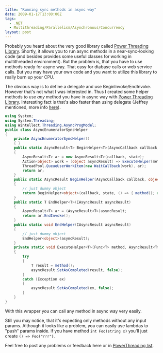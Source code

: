 ```yaml
---
title: "Running sync methods in async way"
date: 2009-01-17T13:00:00Z
tags:
  - .NET
  - Multithreading/Parallelism/Asynchronous/Concurrency
layout: post
---
```

Probably you heard about the very good library called [Power Threading Library][1]. Shortly, it allows you to run async methods in a near-sync-looking code (and besides provides some useful classes for working in multithreaded environment). But the problem is, that you have to use methods ready for async way. That easy for dtabase calls or web service calls. But you may have your own code and you want to utilize this library to really burn up your CPU.

The obvious way is to define a delegate and use BeginInvoke/EndInvoke. However that's not what I was interested in. Thus I created some helper methods to use _any_ method you have in async way with [Power Threading Library][2]. Interesting fact is that's also faster than using delegate (Jeffrey mentioned, more info [here][3]).

```csharp
using System;
using System.Threading;
using Wintellect.Threading.AsyncProgModel;
public class AsyncEnumeratorSyncHelper
{
    private AsyncEnumeratorSyncHelper()
    { }
    public static AsyncResult<T> BeginHelper<T>(AsyncCallback callback, object state, Func<T> method)
    {
        AsyncResult<T> ar = new AsyncResult<T>(callback, state);
        Action<object> work = (object asyncResult) => ExecuteHelper(method, (AsyncResult<T>)asyncResult);
        ThreadPool.QueueUserWorkItem(new WaitCallback(work), ar);
        return ar;
    }
    public static AsyncResult BeginHelper(AsyncCallback callback, object state, Action method)
    {
        // just dummy object
        return BeginHelper<object>(callback, state, () => { method(); return null; });
    }
    public static T EndHelper<T>(IAsyncResult asyncResult)
    {
        AsyncResult<T> ar = (AsyncResult<T>)asyncResult;
        return ar.EndInvoke();
    }
    public static void EndHelper(IAsyncResult asyncResult)
    {
        // just dummy object
        EndHelper<object>(asyncResult);
    }
    private static void ExecuteHelper<T>(Func<T> method, AsyncResult<T> asyncResult)
    {
        try
        {
            T result = method();
            asyncResult.SetAsCompleted(result, false);
        }
        catch (Exception ex)
        {
            asyncResult.SetAsCompleted(ex, false);
        }
    }
}
```

With this wrapper you can call any method in async way very easily.

Still you may notice, that it's expecting only methods without any input params. Although it looks like a problem, you can easily use lambdas to "push" params inside. If you have method `int Foo(string x)` you'll just create `() => Foo("rrr")`.

Feel free to post any problems or feedback here or in [PowerThreading list][4].

[1]: http://www.wintellect.com/PowerThreading.aspx
[2]: http://www.wintellect.com/PowerThreading.aspx
[3]: http://blogs.msdn.com/cbrumme/archive/2003/07/14/51495.aspx
[4]: http://tech.groups.yahoo.com/group/PowerThreading/